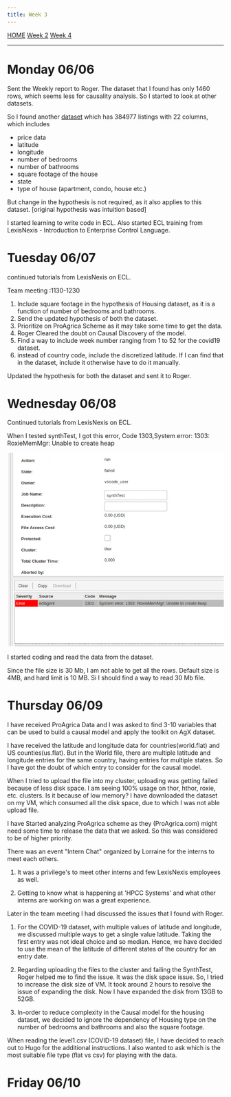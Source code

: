 ```yaml
---
title: Week 3
---
```


[HOME](https://arungaonkar.github.io/ArunGaonkar-HPCC-Causality.github.io/) 
[Week 2](https://arungaonkar.github.io/ArunGaonkar-HPCC-Causality.github.io/week2.html) 
[Week 4](https://arungaonkar.github.io/ArunGaonkar-HPCC-Causality.github.io/week4.html)

---

# Monday 06/06

Sent the Weekly report to Roger.
The dataset that I found has only 1460 rows, which seems less for causality analysis. So I started to look at other datasets.

So I found another [dataset](https://www.kaggle.com/datasets/austinreese/usa-housing-listings) which has 384977 listings with 22 columns, which includes

* price data
* latitude
* longitude
* number of bedrooms
* number of bathrooms
* square footage of the house
* state
* type of house (apartment, condo, house etc.)

But change in the hypothesis is not required, as it also applies to this dataset. [original hypothesis was intuition based]

I started learning to write code in ECL. Also started ECL training from LexisNexis - Introduction to Enterprise Control Language.

# Tuesday 06/07 

continued tutorials from LexisNexis on ECL.

Team meeting :1130-1230

1. Include square footage in the hypothesis of Housing dataset, as it is a function of number of bedrooms and bathrooms.
2. Send the updated hypothesis of both the dataset.
3. Prioritize on ProAgrica Scheme as it may take some time to get the data.
4. Roger Cleared the doubt on Causal Discovery of the model.
5. Find a way to include week number ranging from 1 to 52 for the covid19 dataset.
6. instead of country code, include the discretized latitude. If I can find that in the dataset, include it otherwise have to do it manually.

Updated the hypothesis for both the dataset and sent it to Roger.

# Wednesday 06/08 

Continued tutorials from LexisNexis on ECL.

When I tested synthTest, I got this error,
Code 1303,System error: 1303: RoxieMemMgr: Unable to create heap

![error-Synth](imgs/errorSynthTest.png)

I started coding and read the data from the dataset.

Since the file size is 30 Mb, I am not able to get all the rows.
Default size is 4MB, and hard limit is 10 MB. Si I should find a way to read 30 Mb file.

# Thursday 06/09

I have received ProAgrica Data and I was asked to find 3-10 variables that can be used to build a causal model and apply the toolkit on AgX dataset.

I have received the latitude and longitude data for countries(world.flat) and US counties(us.flat). But in the World file, there are multiple latitude and longitude entries for the same country, having entries for multiple states. So I have got the doubt of which entry to consider for the causal model.

When I tried to upload the file into my cluster, uploading was getting failed because of less disk space. I am seeing 100% usage on thor, hthor, roxie, etc. clusters. Is it because of low memory? I have downloaded the dataset on my VM, which consumed all the disk space, due to which I was not able upload file.

I have Started analyzing ProAgrica scheme as they (ProAgrica.com) might need some time to release the data that we asked. So this was considered to be of higher priority.

There was an event "Intern Chat" organized by Lorraine for the interns to meet each others.

1. It was a privilege's to meet other interns and few LexisNexis employees as well.

2. Getting to know what is happening at 'HPCC Systems' and what other interns are working on was a great experience.

Later in the team meeting I had discussed the issues that I found with Roger.

1. For the COVID-19 dataset, with multiple values of latitude and longitude, we discussed multiple ways to get a single value latitude. Taking the first entry was not ideal choice and so median. Hence, we have decided to use the mean of the latitude of different states of the country for an entry date.

2. Regarding uploading the files to the cluster and failing the SynthTest, Roger helped me to find the issue. It was the disk space issue. So, I tried to increase the disk size of VM. It took around 2 hours to resolve the issue of expanding the disk. Now I have expanded the disk from 13GB to 52GB.

3. In-order to reduce complexity in the Causal model for the housing dataset, we decided to ignore the dependency of Housing type on the number of bedrooms and bathrooms and also the square footage.

When reading the level1.csv (COVID-19 dataset) file, I have decided to reach out to Hugo for the additional instructions. I also wanted to ask which is the most suitable file type (flat vs csv) for playing with the data.

# Friday 06/10 
